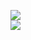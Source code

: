 [![](https://img.shields.io/badge/Made%20With-Github%20Spray-lightgrey.svg?style=for-the-badge&logo=github)](https://github.com/Annihil/github-spray#32012)  
[![](https://i.imgur.com/2DrTn0Z.gif)](https://github.com/Annihil/github-spray)